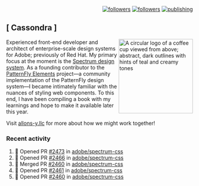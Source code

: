 <p align="right"><a rel="me" href="https://front-end.social/@castastrophe">
    <img alt="followers" title="Follow me on Mastodon" src="https://img.shields.io/mastodon/follow/109297102751309835?domain=https%3A%2F%2Ffront-end.social&label=Follow&logo=mastodon&logoColor=white&style=for-the-badge&labelColor=008080&color=006969"/></a>
  <a href="https://codepen.io/castastrophe/">
    <img alt="followers" title="Follow me on CodePen" src="https://img.shields.io/badge/16-1?color=640464&labelColor=7c007c&style=for-the-badge&logo=codepen&label=Follow"/></a>
<a href="https://castastrophe.medium.com/">
    <img alt="publishing" title="View articles on Medium" src="https://img.shields.io/badge/107-1?color=666&labelColor=444&label=subscribe&logo=medium&logoColor=white&style=for-the-badge"/></a>
</p>

## [&nbsp;Cassondra&nbsp;]

<img align="right" src="https://github-production-user-asset-6210df.s3.amazonaws.com/1840295/253016758-ba468774-1cd3-42c2-8f43-947b5eeb5edf.png" height="200" alt="A circular logo of a coffee cup viewed from above; abstract, dark outlines with hints of teal and creamy tones">

Experienced front-end developer and architect of enterprise-scale design systems for Adobe; previously of Red Hat. My primary focus at the moment is the [Spectrum design system](https://github.com/adobe/spectrum-css). As a founding contributor to the [PatternFly&nbsp;Elements](https://github.com/patternfly/patternfly-elements) project&mdash;a community implementation of the PatternFly design system&mdash;I became intimately familiar with the nuances of styling web components. To this end, I have been compiling a book with my learnings and hope to make it available later this year.

Visit [allons-y.llc](http://allons-y.llc/) for more about how we might work together!

### Recent activity

<!--START_SECTION:activity-->
1. 💪 Opened PR [#2473](https://github.com/adobe/spectrum-css/pull/2473) in [adobe/spectrum-css](https://github.com/adobe/spectrum-css)
2. 💪 Opened PR [#2466](https://github.com/adobe/spectrum-css/pull/2466) in [adobe/spectrum-css](https://github.com/adobe/spectrum-css)
3. 🎉 Merged PR [#2460](https://github.com/adobe/spectrum-css/pull/2460) in [adobe/spectrum-css](https://github.com/adobe/spectrum-css)
4. 💪 Opened PR [#2461](https://github.com/adobe/spectrum-css/pull/2461) in [adobe/spectrum-css](https://github.com/adobe/spectrum-css)
5. 💪 Opened PR [#2460](https://github.com/adobe/spectrum-css/pull/2460) in [adobe/spectrum-css](https://github.com/adobe/spectrum-css)
<!--END_SECTION:activity-->
